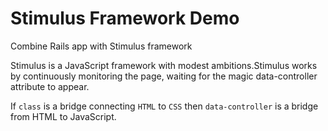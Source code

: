 # Stimulus Framework Demo


Combine Rails app with Stimulus framework


Stimulus is a JavaScript framework with modest ambitions.Stimulus works by continuously monitoring the page, waiting for the magic data-controller attribute to appear.

If `class` is a bridge connecting `HTML` to `CSS` then `data-controller` is a bridge from HTML to JavaScript.